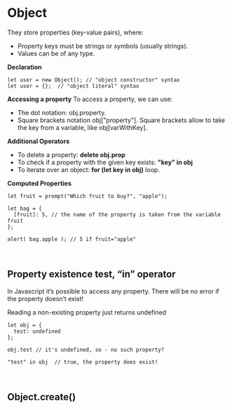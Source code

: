 # Object

They store properties (key-value pairs), where:

- Property keys must be strings or symbols (usually strings).
- Values can be of any type.

**Declaration**

```
let user = new Object(); // "object constructor" syntax
let user = {};  // "object literal" syntax
```

**Accessing a property**
To access a property, we can use:

- The dot notation: obj.property.
- Square brackets notation obj["property"]. Square brackets allow to take the key from a variable, like obj[varWithKey].

**Additional Operators**

- To delete a property: **delete obj.prop**
- To check if a property with the given key exists: **"key" in obj**
- To iterate over an object: **for (let key in obj)** loop.

**Computed Properties**

```
let fruit = prompt("Which fruit to buy?", "apple");

let bag = {
  [fruit]: 5, // the name of the property is taken from the variable fruit
};

alert( bag.apple ); // 5 if fruit="apple"
```

&nbsp;

## Property existence test, “in” operator

In Javascript it’s possible to access any property. There will be no error if the property doesn’t exist!

Reading a non-existing property just returns undefined

```
let obj = {
  test: undefined
};

obj.test // it's undefined, so - no such property?

"test" in obj  // true, the property does exist!
```

&nbsp;

## Object.create()
